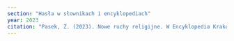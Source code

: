 ```yaml
---
section: "Hasła w słownikach i encyklopediach"
year: 2023
citation: "Pasek, Z. (2023). Nowe ruchy religijne. W Encyklopedia Krakowa (t. 2, s. 39). Kraków."
---
```

